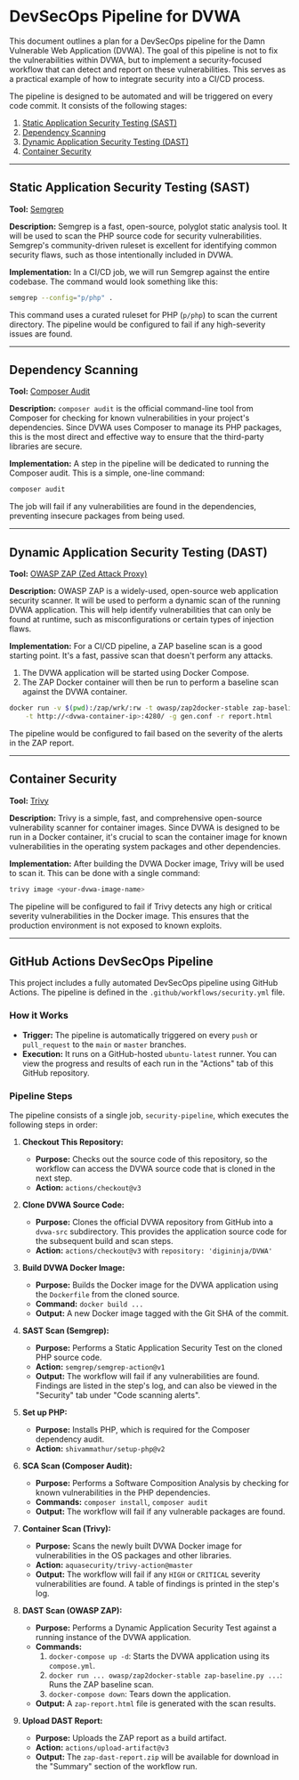 # DevSecOps Pipeline for DVWA

This document outlines a plan for a DevSecOps pipeline for the Damn Vulnerable Web Application (DVWA). The goal of this pipeline is not to fix the vulnerabilities within DVWA, but to implement a security-focused workflow that can detect and report on these vulnerabilities. This serves as a practical example of how to integrate security into a CI/CD process.

The pipeline is designed to be automated and will be triggered on every code commit. It consists of the following stages:

1.  [Static Application Security Testing (SAST)](#static-application-security-testing-sast)
2.  [Dependency Scanning](#dependency-scanning)
3.  [Dynamic Application Security Testing (DAST)](#dynamic-application-security-testing-dast)
4.  [Container Security](#container-security)

---

## Static Application Security Testing (SAST)

**Tool:** [Semgrep](https://semgrep.dev/)

**Description:**
Semgrep is a fast, open-source, polyglot static analysis tool. It will be used to scan the PHP source code for security vulnerabilities. Semgrep's community-driven ruleset is excellent for identifying common security flaws, such as those intentionally included in DVWA.

**Implementation:**
In a CI/CD job, we will run Semgrep against the entire codebase. The command would look something like this:
```bash
semgrep --config="p/php" .
```
This command uses a curated ruleset for PHP (`p/php`) to scan the current directory. The pipeline would be configured to fail if any high-severity issues are found.

---

## Dependency Scanning

**Tool:** [Composer Audit](https://getcomposer.org/doc/08-dependencies.md#auditing-your-dependencies-for-security-vulnerabilities)

**Description:**
`composer audit` is the official command-line tool from Composer for checking for known vulnerabilities in your project's dependencies. Since DVWA uses Composer to manage its PHP packages, this is the most direct and effective way to ensure that the third-party libraries are secure.

**Implementation:**
A step in the pipeline will be dedicated to running the Composer audit. This is a simple, one-line command:
```bash
composer audit
```
The job will fail if any vulnerabilities are found in the dependencies, preventing insecure packages from being used.

---

## Dynamic Application Security Testing (DAST)

**Tool:** [OWASP ZAP (Zed Attack Proxy)](https://www.zaproxy.org/)

**Description:**
OWASP ZAP is a widely-used, open-source web application security scanner. It will be used to perform a dynamic scan of the running DVWA application. This will help identify vulnerabilities that can only be found at runtime, such as misconfigurations or certain types of injection flaws.

**Implementation:**
For a CI/CD pipeline, a ZAP baseline scan is a good starting point. It's a fast, passive scan that doesn't perform any attacks.
1.  The DVWA application will be started using Docker Compose.
2.  The ZAP Docker container will then be run to perform a baseline scan against the DVWA container.
```bash
docker run -v $(pwd):/zap/wrk/:rw -t owasp/zap2docker-stable zap-baseline.py \
    -t http://<dvwa-container-ip>:4280/ -g gen.conf -r report.html
```
The pipeline would be configured to fail based on the severity of the alerts in the ZAP report.

---

## Container Security

**Tool:** [Trivy](https://github.com/aquasecurity/trivy)

**Description:**
Trivy is a simple, fast, and comprehensive open-source vulnerability scanner for container images. Since DVWA is designed to be run in a Docker container, it's crucial to scan the container image for known vulnerabilities in the operating system packages and other dependencies.

**Implementation:**
After building the DVWA Docker image, Trivy will be used to scan it. This can be done with a single command:
```bash
trivy image <your-dvwa-image-name>
```
The pipeline will be configured to fail if Trivy detects any high or critical severity vulnerabilities in the Docker image. This ensures that the production environment is not exposed to known exploits.

---

## GitHub Actions DevSecOps Pipeline

This project includes a fully automated DevSecOps pipeline using GitHub Actions. The pipeline is defined in the `.github/workflows/security.yml` file.

### How it Works

*   **Trigger:** The pipeline is automatically triggered on every `push` or `pull_request` to the `main` or `master` branches.
*   **Execution:** It runs on a GitHub-hosted `ubuntu-latest` runner. You can view the progress and results of each run in the "Actions" tab of this GitHub repository.

### Pipeline Steps

The pipeline consists of a single job, `security-pipeline`, which executes the following steps in order:

1.  **Checkout This Repository:**
    *   **Purpose:** Checks out the source code of this repository, so the workflow can access the DVWA source code that is cloned in the next step.
    *   **Action:** `actions/checkout@v3`

2.  **Clone DVWA Source Code:**
    *   **Purpose:** Clones the official DVWA repository from GitHub into a `dvwa-src` subdirectory. This provides the application source code for the subsequent build and scan steps.
    *   **Action:** `actions/checkout@v3` with `repository: 'digininja/DVWA'`

3.  **Build DVWA Docker Image:**
    *   **Purpose:** Builds the Docker image for the DVWA application using the `Dockerfile` from the cloned source.
    *   **Command:** `docker build ...`
    *   **Output:** A new Docker image tagged with the Git SHA of the commit.

4.  **SAST Scan (Semgrep):**
    *   **Purpose:** Performs a Static Application Security Test on the cloned PHP source code.
    *   **Action:** `semgrep/semgrep-action@v1`
    *   **Output:** The workflow will fail if any vulnerabilities are found. Findings are listed in the step's log, and can also be viewed in the "Security" tab under "Code scanning alerts".

5.  **Set up PHP:**
    *   **Purpose:** Installs PHP, which is required for the Composer dependency audit.
    *   **Action:** `shivammathur/setup-php@v2`

6.  **SCA Scan (Composer Audit):**
    *   **Purpose:** Performs a Software Composition Analysis by checking for known vulnerabilities in the PHP dependencies.
    *   **Commands:** `composer install`, `composer audit`
    *   **Output:** The workflow will fail if any vulnerable packages are found.

7.  **Container Scan (Trivy):**
    *   **Purpose:** Scans the newly built DVWA Docker image for vulnerabilities in the OS packages and other libraries.
    *   **Action:** `aquasecurity/trivy-action@master`
    *   **Output:** The workflow will fail if any `HIGH` or `CRITICAL` severity vulnerabilities are found. A table of findings is printed in the step's log.

8.  **DAST Scan (OWASP ZAP):**
    *   **Purpose:** Performs a Dynamic Application Security Test against a running instance of the DVWA application.
    *   **Commands:**
        1.  `docker-compose up -d`: Starts the DVWA application using its `compose.yml`.
        2.  `docker run ... owasp/zap2docker-stable zap-baseline.py ...`: Runs the ZAP baseline scan.
        3.  `docker-compose down`: Tears down the application.
    *   **Output:** A `zap-report.html` file is generated with the scan results.

9.  **Upload DAST Report:**
    *   **Purpose:** Uploads the ZAP report as a build artifact.
    *   **Action:** `actions/upload-artifact@v3`
    *   **Output:** The `zap-dast-report.zip` will be available for download in the "Summary" section of the workflow run.
